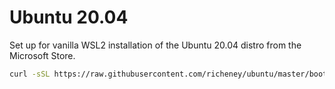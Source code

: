 # Ubuntu 20.04

Set up for vanilla WSL2 installation of the Ubuntu 20.04 distro from the Microsoft Store.

```bash
curl -sSL https://raw.githubusercontent.com/richeney/ubuntu/master/bootstrap.sh | sudo -E bash -
```
